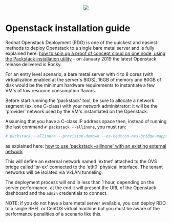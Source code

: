 <p align="center"><img src="https://github.com/sonata-nfv/tng-api-gtw/wiki/images/sonata-5gtango-logo-500px.png" /></p>

# Openstack installation guide

Redhat Openstack Deployment (RDO) is one of the quickest and easiest methods to deploy Openstack to a single bare metal server and is fully explained here: [how to spin up a proof of concept cloud on one node, using the Packstack installation utility](http://rdoproject.org/install/packstack/) - on January 2019 the latest Openstack release delivered is Rocky. 

For an entry level scenario, a bare metal server with 4 to 8 cores (with virtualization enabled at the server's BIOS), 16GB of memory and 80GB of disk would be the minimum hardware requirements to instantiate a few VM's of low resource consumption flavors.

Before start running the 'packstack' tool, be sure to allocate a network segment (ex, one C-class) with your network administrator: it will be the 'provider' network used by the VM's instantiated on the Openstack.

Assuming that you have a C-class IP address space then, instead of running the last command `# packstack --allinone`, you must run:

```bash
# packstack --allinone --provision-demo=n --os-neutron-ovs-bridge-mappings=extnet:br-ex --os-neutron-ovs-bridge-interfaces=br-ex:eth0 --os-neutron-ml2-type-drivers=vxlan,flat
```
as explained here: [how to use 'packstack –allinone' with an existing external network](http://rdoproject.org/networking/neutron-with-existing-external-network/)

This will define an external network named 'extnet' attached to the OVS bridge called 'br-ex' connected to the 'eth0' physical interface. The tenant networks will be isolated via VxLAN tunneling. 

The deployment process will end in less than 1 hour, depending on the server performance. at the end it will present the URL of the Openstack dashboard and the `admin` credentials to connect.

NOTE: if you do not have a bare metal server available, you can deploy RDO to a single RHEL or CentOS virtual machine but you must be aware of the performance penalities of a scenario like this.
